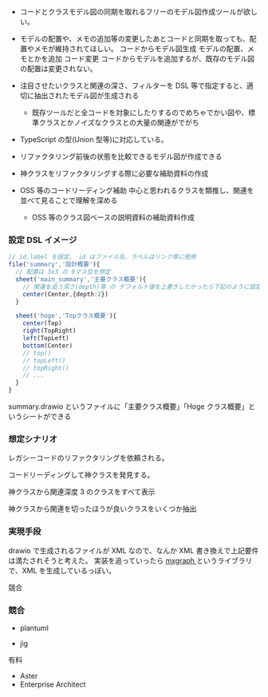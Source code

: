 - コードとクラスモデル図の同期を取れるフリーのモデル図作成ツールが欲しい。

- モデルの配置や、メモの追加等の変更したあとコードと同期を取っても、配置やメモが維持されてほしい。
  コードからモデル図生成
  モデルの配置、メモとかを追加
  コード変更
  コードからモデルを追加するが、既存のモデル図の配置は変更されない。

- 注目させたいクラスと関連の深さ、フィルターを DSL 等で指定すると、適切に抽出されたモデル図が生成される

  - 既存ツールだと全コードを対象にしたりするのでめちゃでかい図や、標準クラスとかノイズなクラスとの大量の関連がでがち

- TypeScript の型(Union 型等)に対応している。

- リファクタリング前後の状態を比較できるモデル図が作成できる

- 神クラスをリファクタリングする際に必要な補助資料の作成

- OSS 等のコードリーディング補助
  中心と思われるクラスを類推し、関連を並べて見ることで理解を深める

  - OSS 等のクラス図ベースの説明資料の補助資料作成

### 設定 DSL イメージ

```ts
// id,label を設定。 id はファイル名、ラベルはリンク等に使用
file('summary','設計概要'){
  // 配置は 3x3 の 9マス位を想定
  sheet('main_summary','主要クラス概要'){
    // 関連を追う深さ(depth)等 の デフォルト値を上書きしたかったら下記のように設定する
    center(Center,{depth:2})
  }

  sheet('hoge','Topクラス概要'){
    center(Top)
    right(TopRight)
    left(TopLeft)
    bottom(Center)
    // top()
    // topLeft()
    // topRight()
    // ...
  }
}

```

summary.drawio というファイルに「主要クラス概要」「Hoge クラス概要」というシートができる

### 想定シナリオ

レガシーコードのリファクタリングを依頼される。

コードリーディングして神クラスを発見する。

神クラスから関連深度 3 のクラスをすべて表示

神クラスから関連を切ったほうが良いクラスをいくつか抽出

### 実現手段

drawio で生成されるファイルが XML なので、なんか XML 書き換えで上記要件は満たされそうと考えた。
実装を追っていったら [ mxgraph ](https://github.com/maxGraph/maxGraph) というライブラリで、XML を生成しているっぽい。

競合

### 競合

- plantuml

- jig

有料

- Aster
- Enterprise Architect

###

###

###

###

###

###

###
